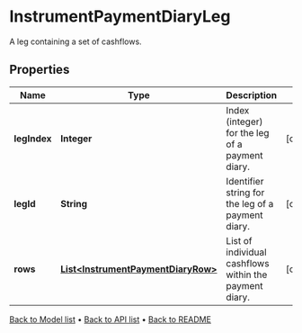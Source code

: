 

# InstrumentPaymentDiaryLeg

A leg containing a set of cashflows.

## Properties

| Name | Type | Description | Notes |
|------------ | ------------- | ------------- | -------------|
|**legIndex** | **Integer** | Index (integer) for the leg of a payment diary. |  [optional] |
|**legId** | **String** | Identifier string for the leg of a payment diary. |  [optional] |
|**rows** | [**List&lt;InstrumentPaymentDiaryRow&gt;**](InstrumentPaymentDiaryRow.md) | List of individual cashflows within the payment diary. |  [optional] |



[Back to Model list](../README.md#documentation-for-models) &#8226; [Back to API list](../README.md#documentation-for-api-endpoints) &#8226; [Back to README](../README.md)


